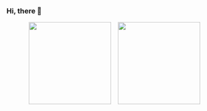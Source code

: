 ### Hi, there 👋

<div style="display: flex; justify-content: center; align-items: center;">
  <img style="height: 192px; max-width: 320px; margin-right: 16px" src="https://github-readme-stats-eight-theta.vercel.app/api?username=rft0&show_icons=true&theme=react&include_all_commits=true&count_private=true"/>
  <img style="height: 192px" src="https://github-readme-stats-eight-theta.vercel.app/api/top-langs/?username=rft0&layout=compact&langs_count=12&theme=react&count_private=true"/> 
</div>

